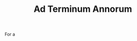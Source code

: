 ---
title: Ad Terminum Annorum
letter: A
permalink: "/definitions/bld-ad-terminum-annorum.html"
body: For a
published_at: '2018-07-07'
source: Black's Law Dictionary 2nd Ed (1910)
layout: post
---